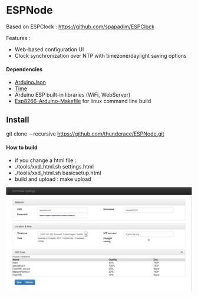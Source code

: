 ESPNode
=========
Based on ESPClock : https://github.com/spapadim/ESPClock

Features :
* Web-based configuration UI
* Clock synchronization over NTP with timezone/daylight saving options

#### Dependencies
* [ArduinoJson](https://github.com/bblanchon/ArduinoJson)
* [Time](https://github.com/PaulStoffregen/Time)
* Arduino ESP built-in libraries (WiFi, WebServer)
* [Esp8266-Arduino-Makefile](https://github.com/thunderace/Esp8266-Arduino-Makefile) for linux command line build

## Install
git clone --recursive https://github.com/thunderace/ESPNode.git

#### How to build
* if you change a html file : 
*   ./tools/xxd_html.sh settings.html
*   ./tools/xxd_html.sh basicsetup.html
* build and upload : make upload
 
![screenshot](https://github.com/thunderace/ESPNode/raw/master/screenshots/ESPNode.png)



 

